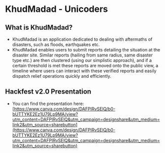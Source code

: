# KhudMadad - Unicoders

## What is KhudMadad?
- KhudMadad is an application dedicated to dealing with aftermaths of disasters, such as floods, earthquakes etc. 
- KhudMadad enables users to submit reports detailing the situation at the disaster site. Similar reports (hailing from same radius, same disaster type etc.) are then clustered (using our simplistic approach), and if a certain threshold is met these reports are moved onto the public view, a timeline where users can interact with these verified reports and easily dispatch relief operations quickly and efficiently.

## Hackfest v2.0 Presentation
- You can find the presentation here: [https://www.canva.com/design/DAFPIRvSElQ/b0-bUTTYKE2Ez1U79Lp9MA/view?utm_content=DAFPIRvSElQ&utm_campaign=designshare&utm_medium=link2&utm_source=sharebutton](https://www.canva.com/design/DAFPIRvSElQ/b0-bUTTYKE2Ez1U79Lp9MA/view?utm_content=DAFPIRvSElQ&utm_campaign=designshare&utm_medium=link2&utm_source=sharebutton)
